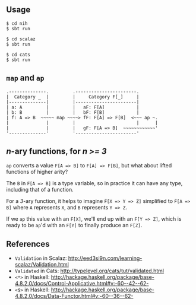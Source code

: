 ## Usage

```
$ cd nih
$ sbt run
```

```
$ cd scalaz
$ sbt run
```

```
$ cd cats
$ sbt run
```

## `map` and `ap`

```
.--------------.         .-----------------------.
|  Category _  |         |     Category F[_]     |
|--------------|         |-----------------------|
| a: A         |         |   aF: F[A]            |
| b: B         |         |   bF: F[B]            |
| f: A => B  ~~~~~ map ~~~~> fF: F[A] => F[B]  <~~~ ap ~.
|              |         |                       |      |
|              |         |   gF: F[A => B]  ~~~~~~~~~~~~'
'--------------'         '-----------------------'
```

## *n*-ary functions, for *n >= 3*

`ap` converts a value `F[A => B]` to `F[A] => F[B]`, but what about
lifted functions of higher arity?

The `B` in `F[A => B]` is a type variable, so in practice it can have
any type, including that of a function.

For a *3*-ary function, it helps to imagine `F[X => Y => Z]` simplified
to `F[A => B]` where `A` represents `X`, and `B` represents `Y => Z`.

If we `ap` this value with an `F[X]`, we'll end up with an `F[Y => Z]`,
which is ready to be `ap`'d with an `F[Y]` to finally produce an `F[Z]`.

## References

* `Validation` in Scalaz: http://eed3si9n.com/learning-scalaz/Validation.html
* `Validated` in Cats: http://typelevel.org/cats/tut/validated.html
* `<*>` in Haskell: http://hackage.haskell.org/package/base-4.8.2.0/docs/Control-Applicative.html#v:-60--42--62-
* `<$>` in Haskell: http://hackage.haskell.org/package/base-4.8.2.0/docs/Data-Functor.html#v:-60--36--62-
